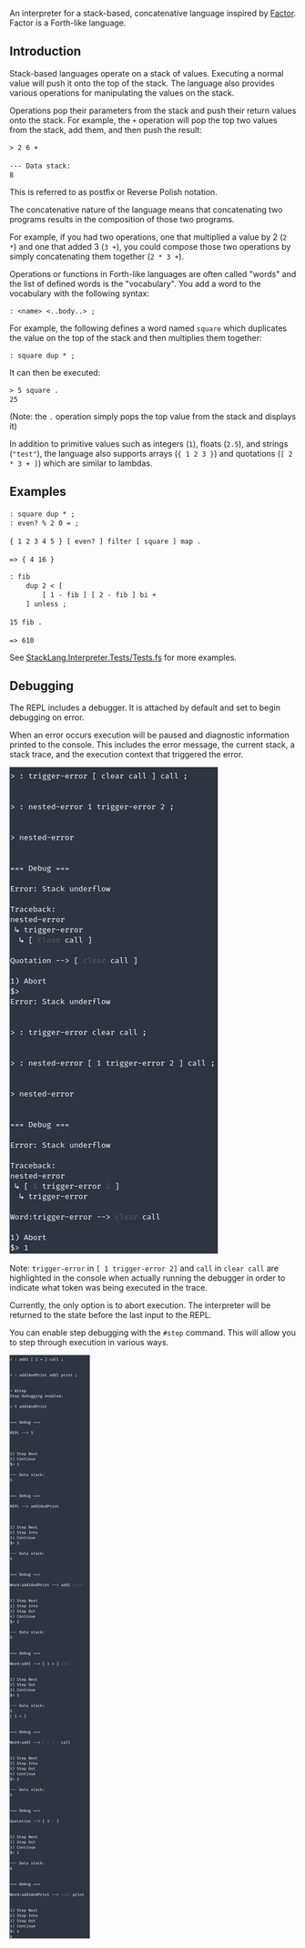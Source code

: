 An interpreter for a stack-based, concatenative language inspired by [Factor](http://factorcode.org). Factor is a Forth-like language.

## Introduction

Stack-based languages operate on a stack of values. Executing a normal value will push it onto the top of the stack. The language also provides various operations for manipulating the values on the stack.

Operations pop their parameters from the stack and push their return values onto the stack. For example, the `+` operation will pop the top two values from the stack, add them, and then push the result:

```
> 2 6 +

--- Data stack:
8
```

This is referred to as postfix or Reverse Polish notation.

The concatenative nature of the language means that concatenating two programs results in the composition of those two programs.

For example, if you had two operations, one that multiplied a value by 2 (`2 *`) and one that added 3 (`3 +`), you could compose those two operations by simply concatenating them together (`2 * 3 +`).

Operations or functions in Forth-like languages are often called "words" and the list of defined words is the "vocabulary". You add a word to the vocabulary with the following syntax:

```
: <name> <..body..> ;
```

For example, the following defines a word named `square` which duplicates the value on the top of the stack and then multiplies them together:

```
: square dup * ;
```

It can then be executed:

```
> 5 square .
25
```

(Note: the `.` operation simply pops the top value from the stack and displays it)

In addition to primitive values such as integers (`1`), floats (`2.5`), and strings (`"test"`), the language also supports arrays (`{ 1 2 3 }`) and quotations (`[ 2 * 3 + ]`) which are similar to lambdas.

## Examples

```
: square dup * ;
: even? % 2 0 = ;

{ 1 2 3 4 5 } [ even? ] filter [ square ] map .

=> { 4 16 }
```

```
: fib
    dup 2 < [
        [ 1 - fib ] [ 2 - fib ] bi +
    ] unless ;

15 fib .

=> 610
```

See [StackLang.Interpreter.Tests/Tests.fs](https://github.com/mattherman/stack-lang/blob/main/StackLang.Interpreter.Tests/Tests.fs) for more examples.

## Debugging

The REPL includes a debugger. It is attached by default and set to begin debugging on error.

When an error occurs execution will be paused and diagnostic information printed to the console. This includes the error message, the current stack, a stack trace, and the execution context that triggered the error.

![Encountering an error while debugging](./debug_error.png)

Note: `trigger-error` in `[ 1 trigger-error 2]` and `call` in `clear call` are highlighted in the console when actually running the debugger in order to indicate what token was being executed in the trace.

Currently, the only option is to abort execution. The interpreter will be returned to the state before the last input to the REPL.

You can enable step debugging with the `#step` command. This will allow you to step through execution in various ways.

![Using the debugger to step through execution of words and quotations](./debug_step.png)
